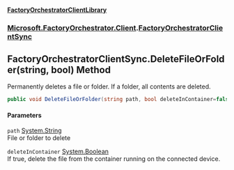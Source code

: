 #### [FactoryOrchestratorClientLibrary](./FactoryOrchestratorClientLibrary.md 'FactoryOrchestratorClientLibrary')
### [Microsoft.FactoryOrchestrator.Client](./Microsoft-FactoryOrchestrator-Client.md 'Microsoft.FactoryOrchestrator.Client').[FactoryOrchestratorClientSync](./Microsoft-FactoryOrchestrator-Client-FactoryOrchestratorClientSync.md 'Microsoft.FactoryOrchestrator.Client.FactoryOrchestratorClientSync')
## FactoryOrchestratorClientSync.DeleteFileOrFolder(string, bool) Method
Permanently deletes a file or folder. If a folder, all contents are deleted.  
```csharp
public void DeleteFileOrFolder(string path, bool deleteInContainer=false);
```
#### Parameters
<a name='Microsoft-FactoryOrchestrator-Client-FactoryOrchestratorClientSync-DeleteFileOrFolder(string_bool)-path'></a>
`path` [System.String](https://docs.microsoft.com/en-us/dotnet/api/System.String 'System.String')  
File or folder to delete  
  
<a name='Microsoft-FactoryOrchestrator-Client-FactoryOrchestratorClientSync-DeleteFileOrFolder(string_bool)-deleteInContainer'></a>
`deleteInContainer` [System.Boolean](https://docs.microsoft.com/en-us/dotnet/api/System.Boolean 'System.Boolean')  
If true, delete the file from the container running on the connected device.  
  
